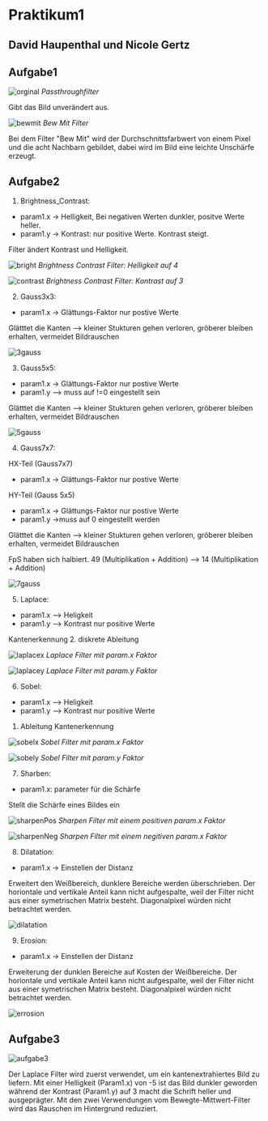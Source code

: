 # Praktikum1
## David Haupenthal und Nicole Gertz

## Aufgabe1
![orginal](docs/orginal.PNG)
*Passthroughfilter*

Gibt das Bild unverändert aus.

![bewmit](docs/BewMit.PNG)
*Bew Mit Filter*

Bei dem Filter "Bew Mit" wird der Durchschnittsfarbwert von einem Pixel und die acht Nachbarn gebildet, dabei wird im Bild eine leichte Unschärfe erzeugt.


## Aufgabe2

1. Brightness_Contrast: 
* param1.x -> Helligkeit, Bei negativen Werten dunkler, positve Werte heller.
* param1.y -> Kontrast: nur positive Werte. Kontrast steigt. 

Filter ändert Kontrast und Helligkeit. 

![bright](docs/Brightness_Contrast.PNG)
*Brightness Contrast Filter: Helligkeit auf 4*

![contrast](docs/Brightness_0_Contrast_3.PNG)
*Brightness Contrast Filter: Kontrast auf 3*
   
2. Gauss3x3: 
* param1.x -> Glättungs-Faktor nur postive Werte

Glätttet die Kanten --> kleiner Stukturen gehen verloren, gröberer bleiben erhalten, vermeidet Bildrauschen

![3gauss](docs/3x3.PNG)
   
3. Gauss5x5:  
* param1.x -> Glättungs-Faktor nur postive Werte
* param1.y --> muss auf !=0 eingestellt sein

Glätttet die Kanten --> kleiner Stukturen gehen verloren, gröberer bleiben erhalten, vermeidet Bildrauschen

![5gauss](docs/5x5.PNG)
   
4. Gauss7x7: 

HX-Teil (Gauss7x7)
* param1.x -> Glättungs-Faktor nur postive Werte

HY-Teil (Gauss 5x5)
* param1.x -> Glättungs-Faktor nur postive Werte
* param1.y ->muss auf 0 eingestellt werden

Glätttet die Kanten --> kleiner Stukturen gehen verloren, gröberer bleiben erhalten, vermeidet Bildrauschen

FpS haben sich halbiert. 49 (Multiplikation + Addition) --> 14 (Multiplikation + Addition)

![7gauss](docs/7x7.PNG)

   
5. Laplace:
* param1.x --> Heligkeit 
* param1.y --> Kontrast nur positive Werte

Kantenerkennung 2. diskrete Ableitung

![laplacex](docs/Laplace_X.PNG)
*Laplace Filter mit param.x Faktor*

![laplacey](docs/Laplace_Y.PNG)
*Laplace Filter mit param.y Faktor*

6. Sobel:
* param1.x --> Heligkeit 
* param1.y --> Kontrast nur positive Werte

 1. Ableitung Kantenerkennung

![sobelx](docs/Sobel_X.PNG)
*Sobel Filter mit param.x Faktor*

![sobely](docs/Sobel_Y.PNG)
*Sobel Filter mit param.y Faktor*
   
7. Sharben:
* param1.x: parameter für die Schärfe

Stellt die Schärfe eines Bildes ein

![sharpenPos](docs/Sharpen_Pos.PNG)
*Sharpen Filter mit einem positiven param.x Faktor*

![sharpenNeg](docs/Sharpen_Neg.PNG)
*Sharpen Filter mit einem negitiven param.x Faktor*
   
8. Dilatation:
* param1.x -> Einstellen der Distanz

Erweitert den Weißbereich, dunklere Bereiche werden überschrieben. Der horiontale und vertikale Anteil kann nicht aufgespalte, weil der Filter nicht aus einer symetrischen Matrix besteht. Diagonalpixel würden nicht betrachtet werden.


![dilatation](docs/dilatation.PNG)
   
9. Erosion:
* param1.x -> Einstellen der Distanz

Erweiterung der dunklen Bereiche auf Kosten der Weißbereiche. Der horiontale und vertikale Anteil kann nicht aufgespalte, weil der Filter nicht aus einer symetrischen Matrix besteht. Diagonalpixel würden nicht betrachtet werden.

![errosion](docs/errosion.PNG)


## Aufgabe3

![aufgabe3](docs/aufgabe3.PNG)

Der Laplace Filter wird zuerst verwendet, um ein kantenextrahiertes Bild zu liefern. Mit einer Helligkeit (Param1.x) von -5 ist das Bild dunkler geworden während der Kontrast (Param1.y) auf 3 macht die Schrift heller und ausgeprägter. Mit den zwei Verwendungen vom Bewegte-Mittwert-Filter wird das Rauschen im Hintergrund reduziert.




